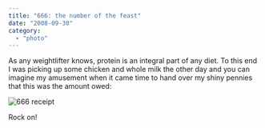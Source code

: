 ```yaml
---
title: "666: the number of the feast"
date: "2008-09-30"
category:
  - "photo"
---
```


As any weightlifter knows, protein is an integral part of any diet. To this end I was picking up some chicken and whole milk the other day and you can imagine my amusement when it came time to hand over my shiny pennies that this was the amount owed:

![666 receipt](/wp-content/uploads/2008/09/666_receipt_-_cropped_filtered_scaled.jpg "666 receipt")

Rock on!
